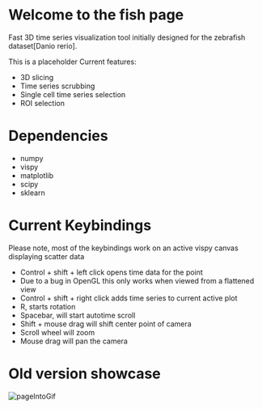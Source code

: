 # Welcome to the fish page
Fast 3D time series visualization tool initially designed for the zebrafish dataset[Danio rerio].

This is a placeholder
Current features:
- 3D slicing
- Time series scrubbing
- Single cell time series selection
- ROI selection

# Dependencies
- numpy
- vispy
- matplotlib
- scipy
- sklearn

# Current Keybindings
Please note, most of the keybindings work on an active vispy canvas displaying
scatter data

- Control + shift + left click opens time data for the point
 - Due to a bug in OpenGL this only works when viewed from a flattened view
- Control + shift + right click adds time series to current active plot
- R, starts rotation
- Spacebar, will start autotime scroll
- Shift + mouse drag will shift center point of camera
- Scroll wheel will zoom
- Mouse drag will pan the camera

# Old version showcase
![pageIntoGif](Video/pageIntro.gif)
